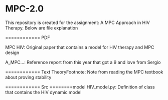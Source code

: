 # MPC-2.0

This repository is created for the assignment: A MPC Approach in HIV Therapy. Below are file explanation

============ PDF

MPC HIV: Original paper that contains a model for HIV therapy and MPC design

A_MPC...: Reference report from this year that got a 9 and love from Sergio

============ Text
TheoryFootnote: Note from reading the MPC textbook about proving stability

 ============ Src
========model
HIV_model.py: Definition of class that contains the HIV dynamic model
